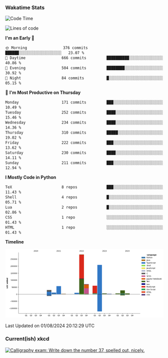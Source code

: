 ### Wakatime Stats
<!--START_SECTION:waka-->
![Code Time](http://img.shields.io/badge/Code%20Time-2%2C794%20hrs%2028%20mins-blue)

![Lines of code](https://img.shields.io/badge/From%20Hello%20World%20I%27ve%20Written-777.5%20thousand%20lines%20of%20code-blue)

**I'm an Early 🐤** 

```text
🌞 Morning                376 commits         ██████░░░░░░░░░░░░░░░░░░░   23.07 % 
🌆 Daytime                666 commits         ██████████░░░░░░░░░░░░░░░   40.86 % 
🌃 Evening                504 commits         ████████░░░░░░░░░░░░░░░░░   30.92 % 
🌙 Night                  84 commits          █░░░░░░░░░░░░░░░░░░░░░░░░   05.15 % 
```
📅 **I'm Most Productive on Thursday** 

```text
Monday                   171 commits         ███░░░░░░░░░░░░░░░░░░░░░░   10.49 % 
Tuesday                  252 commits         ████░░░░░░░░░░░░░░░░░░░░░   15.46 % 
Wednesday                234 commits         ████░░░░░░░░░░░░░░░░░░░░░   14.36 % 
Thursday                 310 commits         █████░░░░░░░░░░░░░░░░░░░░   19.02 % 
Friday                   222 commits         ███░░░░░░░░░░░░░░░░░░░░░░   13.62 % 
Saturday                 230 commits         ████░░░░░░░░░░░░░░░░░░░░░   14.11 % 
Sunday                   211 commits         ███░░░░░░░░░░░░░░░░░░░░░░   12.94 % 
```


**I Mostly Code in Python** 

```text
TeX                      8 repos             ███░░░░░░░░░░░░░░░░░░░░░░   11.43 % 
Shell                    4 repos             █░░░░░░░░░░░░░░░░░░░░░░░░   05.71 % 
Lua                      2 repos             █░░░░░░░░░░░░░░░░░░░░░░░░   02.86 % 
CSS                      1 repo              ░░░░░░░░░░░░░░░░░░░░░░░░░   01.43 % 
HTML                     1 repo              ░░░░░░░░░░░░░░░░░░░░░░░░░   01.43 % 
```



**Timeline**

![Lines of Code chart](https://raw.githubusercontent.com/joshuajeschek/joshuajeschek/main/assets/bar_graph.png)


 Last Updated on 01/08/2024 20:12:29 UTC
<!--END_SECTION:waka-->

### Current(ish) xkcd
<a id="xkcd-a" title="Calligraphy exam: Write down the number 37, spelled out, nicely." href="https://www.xkcd.com" target="_blank">
        <img align="center" id="xkcd-img" src="https://imgs.xkcd.com/comics/exam_numbers.png" alt="Calligraphy exam: Write down the number 37, spelled out, nicely." height=300 />
</a>
